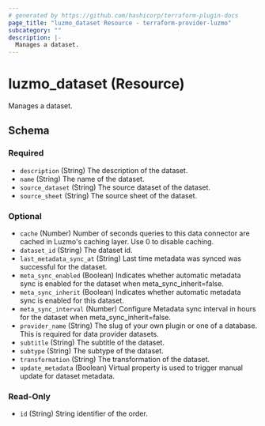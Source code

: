 ```yaml
---
# generated by https://github.com/hashicorp/terraform-plugin-docs
page_title: "luzmo_dataset Resource - terraform-provider-luzmo"
subcategory: ""
description: |-
  Manages a dataset.
---
```


# luzmo_dataset (Resource)

Manages a dataset.



<!-- schema generated by tfplugindocs -->
## Schema

### Required

- `description` (String) The description of the dataset.
- `name` (String) The name of the dataset.
- `source_dataset` (String) The source dataset of the dataset.
- `source_sheet` (String) The source sheet of the dataset.

### Optional

- `cache` (Number) Number of seconds queries to this data connector are cached in Luzmo's caching layer. Use 0 to disable caching.
- `dataset_id` (String) The dataset id.
- `last_metadata_sync_at` (String) Last time metadata was synced was successful for the dataset.
- `meta_sync_enabled` (Boolean) Indicates whether automatic metadata sync is enabled for the dataset when meta_sync_inherit=false.
- `meta_sync_inherit` (Boolean) Indicates whether automatic metadata sync is enabled for this dataset.
- `meta_sync_interval` (Number) Configure Metadata sync interval in hours for the dataset when meta_sync_inherit=false.
- `provider_name` (String) The slug of your own plugin or one of a database. This is required for data provider datasets.
- `subtitle` (String) The subtitle of the dataset.
- `subtype` (String) The subtype of the dataset.
- `transformation` (String) The transformation of the dataset.
- `update_metadata` (Boolean) Virtual property is used to trigger manual update for dataset metadata.

### Read-Only

- `id` (String) String identifier of the order.
